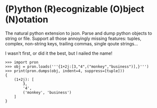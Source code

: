 # (P)ython (R)ecognizable (O)bject (N)otation #

The natural python extension to json. Parse and dump python objects to
string or file. Support all those annoyingly missing features: tuples,
complex, non-string keys, trailing commas, single qoute strings...

I wasn't first, or did it the best, but I nailed the name!


```
>>> import pron
>>> obj = pron.loads('''{1+2j:[3,"4",("monkey","business")],}''')
>>> print(pron.dumps(obj, indent=4, suppress=[tuple]))
{
    (1+2j): [
        3,
        '4',
        ('monkey', 'business')
    ]
}
```
